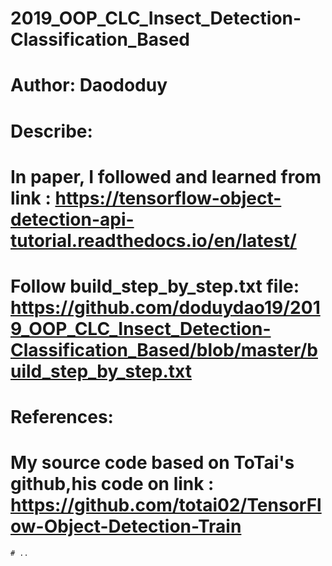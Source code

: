 # 2019_OOP_CLC_Insect_Detection-Classification_Based
# Author: Daododuy
# Describe:
  # In paper, I followed and learned from link : https://tensorflow-object-detection-api-tutorial.readthedocs.io/en/latest/
  # Follow build_step_by_step.txt file: https://github.com/doduydao19/2019_OOP_CLC_Insect_Detection-Classification_Based/blob/master/build_step_by_step.txt
	
# References:
  # My source code based on ToTai's github,his code on link : https://github.com/totai02/TensorFlow-Object-Detection-Train
	# ..
